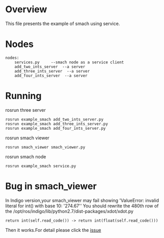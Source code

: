 # Overview 

This file presents the example of smach using service.
    
# Nodes

    nodes:
        services.py     --smach node as a service client
        add_two_ints_server  --a server
        add_three_ints_server  --a server
        add_four_ints_server  --a server

# Running

rosrun three server

    rosrun example_smach add_two_ints_server.py
    rosrun example_smach add_three_ints_server.py
    rosrun example_smach add_four_ints_server.py

rosrun smach viewer

    rosrun smach_viewer smach_viewer.py
    
rosrun smach node

    rosrun example_smach service.py
    
# Bug in smach_viewer

In Indigo version,your smach_viewer may fail showing 'ValueError: invalid literal for int() with base 10: '274.67''
You should rewrite the 480th row of the /opt/ros/indigo/lib/python2.7/dist-packages/xdot/xdot.py

    return int(self.read_code()) -> return int(float(self.read_code()))
    
Then it works.For detail please click the [issue](http://answers.ros.org/question/172688/ros-indigo-cannot-show-graph-view-on-smach_viewer/)
